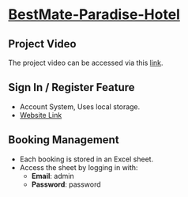 # [BestMate-Paradise-Hotel](https://best-mate-paradise-hotel.vercel.app)

## Project Video
The project video can be accessed via this [link](https://drive.google.com/file/d/17d-f6pXuhI71EmozRqpH9fgG2Ipjqha5/view?usp=sharing).


## Sign In / Register Feature
- Account System, Uses local storage.
- [Website Link](https://best-mate-paradise-hotel.vercel.app)

## Booking Management
- Each booking is stored in an Excel sheet.
- Access the sheet by logging in with:
  - **Email**: admin
  - **Password**: password
